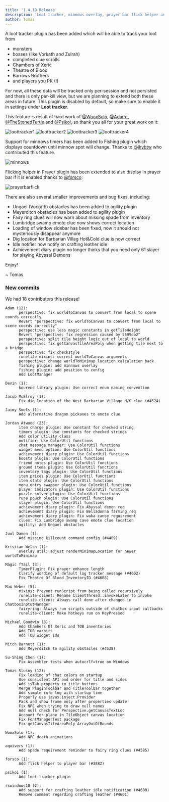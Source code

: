 ```yaml
---
title: '1.4.10 Release'
description: 'Loot tracker, minnows overlay, prayer bar flick helper and more bug fixes'
author: Tomas
---
```


A loot tracker plugin has been added which will be able to track your loot from
 * monsters
 * bosses (like Vorkath and Zulrah)
 * completed clue scrolls
 * Chambers of Xeric
 * Theatre of Blood
 * Barrows Brothers
 * and players you PK (!)
 
For now, all these data will be tracked only per-session and not persisted and there is only per-kill view,
but we are planning to extend both these areas in future. This plugin is disabled by default, so make sure
to enable it in settings under **Loot tracker**.

This feature is result of hard work of [@WooxSolo](https://github.com/WooxSolo), [@Adam-](https://github.com/Adam-),
[@TheStonedTurtle](https://github.com/TheStonedTurtle) and [@Psikoi](https://github.com/Psikoi), so thank you all for
your great work on it:

![loottracker1](/img/blog/1.4.10-Release/loottracker1.png)
![loottracker2](/img/blog/1.4.10-Release/loottracker2.png)
![loottracker3](/img/blog/1.4.10-Release/loottracker3.png)
![loottracker4](/img/blog/1.4.10-Release/loottracker4.png)

Support for minnows timers has been added to Fishing plugin which displays countdown until minnow spot will
change. Thanks to [@jkybtw](https://github.com/jkybtw) who contributed this feature.

![minnows](/img/blog/1.4.10-Release/minnows.png)

Flicking helper in Prayer plugin has been extended to also display in prayer bar if it is enabled thanks to 
[@forsco](https://github.com/forsco):

![prayerbarflick](/img/blog/1.4.10-Release/prayerbarflick.gif)

There are also several smaller improvements and bug fixes, including:

 * Ungael (Vorkath) obstacles has been added to agility plugin
 * Meyerditch obstacles has been added to agility plugin
 * Fairy ring clues will now warn about missing spade from inventory
 * Lumbridge swamp emote clue now shows correct location
 * Loading of window sidebar has been fixed, now it should not mysteriously disappear anymore
 * Dig location for Barbarian Villag Hot&Cold clue is now correct
 * Idle notifier now notify on crafting leather idle
 * Achievement diary plugin no longer thinks that you need only 61 slayer for slaying Abyssal Demons

Enjoy!
 
~ Tomas

### New commits

We had 18 contributors this release!

```
Adam (12):
      perspective: fix worldToCanvas to convert from local to scene coords correctly
      Revert "perspective: fix worldToCanvas to convert from local to scene coords correctly"
      perspective: use less magic constants in getTileHeight
      Revert "perspective: fix regression caused by 2599db2"
      perspective: split tile height logic out of local to world
      perspective: fix getCanvasTileAreaPoly when getting tile next to a bridge
      perspective: fix checkstyle
      runelite-mixins: correct worldToCanvas arguments
      perspective: change worldToMinimap location calculation back
      fishing plugin: add minnows overlay
      fishing plugin: add position to config
      Add LootManager

Devin (1):
      kourend library plugin: Use correct enum naming convention

Jacob McElroy (1):
      Fix dig location of the West Barbarian Village H/C clue (#4524)

Jaimy Smets (1):
      Add alternative dragon pickaxes to emote clue

Jordan Atwood (23):
      item charge plugin: Use constant for checked string
      timers plugin: Use constants for checked strings
      Add color utility class
      notifier: Use ColorUtil functions
      chat message manager: Use ColorUtil functions
      widget menu option: Use ColorUtil functions
      achievement diary plugin: Use ColorUtil functions
      boosts plugin: Use ColorUtil functions
      friend notes plugin: Use ColorUtil functions
      ground items plugin: Use ColorUtil functions
      inventory tags plugin: Use ColorUtil functions
      item prices plugin: Use ColorUtil functions
      item stats plugin: Use ColorUtil functions
      menu entry swapper plugin: Use ColorUtil functions
      player indicators plugin: Use ColorUtil functions
      puzzle solver plugin: Use ColorUtil functions
      rune pouch plugin: Use ColorUtil functions
      slayer plugin: Use ColorUtil functions
      achievement diary plugin: Fix Abyssal demon req
      achievement diary plugin: Fix Belladonna farming req
      achievement diary plugin: Fix waka canoe requirement
      clues: Fix Lumbridge swamp cave emote clue location
      agility: Add Ungael obstacles

Juul Damen (1):
      Add missing killcount command config (#4489)

Kristian Welsh (1):
      overlay util: adjust renderMinimapLocation for newer worldToMinimap

Magic fTail (3):
      TimerPlugin: Fix prayer enhance length
      Clarify wording of default log tracker message (#4602)
      Fix Theatre Of Blood InventoryID (#4608)

Max Weber (5):
      mixins: Prevent runScript from being called recursively
      runelite-client: Rename ClientThread::invokeLater to invoke
      runelite-client: Always call done after changed in ChatboxInptutManager
      fairyring: Always run scripts outside of chatbox input callbacks
      runelite-client: Make hotkeys run on KeyPressed

Michael Goodwin (3):
      Add Chambers Of Xeric and TOB inventories
      Add TOB varbits
      Add TOB widget ids

Mitch Barnett (1):
      Add Meyerditch to agility obstacles (#4538)

Su-Shing Chen (1):
      Fix Assembler tests when autocrlf=true on Windows

Tomas Slusny (12):
      Fix loading of chat colors on startup
      Use consistent API and order for title and sides
      Add isTab property to title buttons
      Merge PluginToolbar and TitleToolbar together
      Add simple info log with startup time
      Properly use javax.inject.Provider
      Pack and show frame only after properties update
      Fix NPE when trying to draw null names
      Add null check for Perspective.getCanvasTextLoc
      Account for plane in TileObject canvas location
      Fix FontManagerTest package
      Fix getCanvasTileAreaPoly ArrayOutOfBounds

WooxSolo (1):
      Add NPC death animations

aquivers (1):
      Add spade requirement reminder to fairy ring clues (#4585)

forsco (1):
      Add flick helper to player bar (#3882)

psikoi (1):
      Add loot tracker plugin

rswindows10 (2):
      Add support for crafting leather idle notification (#4600)
      Remove comment regarding crafting leather (#4601)
```
